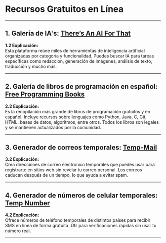 # Recursos Gratuitos en Línea

---

## 1. Galería de IA's: [There’s An AI For That](https://theresanaiforthat.com)

**1.2 Explicación:**  
Esta plataforma reúne miles de herramientas de inteligencia artificial organizadas por categoría y funcionalidad. Puedes buscar IA para tareas específicas como redacción, generación de imágenes, análisis de texto, traducción y mucho más.

---

## 2. Galería de libros de programación en español: [Free Programming Books](https://github.com/EbookFoundation/free-programming-books/blob/main/books/free-programming-books-es.md)

**2.2 Explicación:**  
Es la recopilación más grande de libros de programación gratuitos y en español. Incluye recursos sobre lenguajes como Python, Java, C, Git, HTML, bases de datos, algoritmos, entre otros. Todos los libros son legales y se mantienen actualizados por la comunidad.

---

## 3. Generador de correos temporales: [Temp-Mail](https://temp-mail.org/es/)

**3.2 Explicación:**  
Crea direcciones de correo electrónico temporales que puedes usar para registrarte en sitios web sin revelar tu correo personal. Los correos caducan después de un tiempo, lo que ayuda a evitar spam.

---

## 4. Generador de números de celular temporales: [Temp Number](https://temp-number.org/app/)

**4.2 Explicación:**  
Ofrece números de teléfono temporales de distintos países para recibir SMS en línea de forma gratuita. Útil para verificaciones rápidas sin usar tu número real.

---
